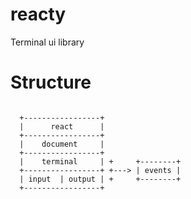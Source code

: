 # reacty

Terminal ui library 


# Structure

```

  +-----------------+
  |      react      |
  +-----------------+
  |    document     |
  +-----------------+
  |    terminal     | +     +--------+
  +-----------------+ +---> | events |
  | input  | output | +     +--------+
  +-----------------+

```

